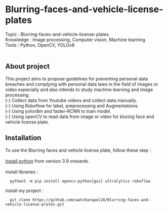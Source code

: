 # Blurring-faces-and-vehicle-license-plates
Topic : Blurring-faces-and-vehicle-license-plates</br>
Knowledge : Image processing, Computer vision, Machine learning</br>
Tools : Python, OpenCV, YOLOv8</br></br>

## About project
This project aims to propose guidelines for preventing personal data breaches and complying with personal data laws in the field of images or video especially and also intends to study machine learning and image processing.</br>
(-) Collect data from Youtube videos and collect data manually.</br>
(-) Using Roboflow for label, preprocessing and Augmentations.</br>
(-) Using yolov8m and faster-RCNN to train model.</br>
(-) Using openCV to read data from image or video for bluring face and vehicle license plate.</br> 

## Installation
To use the Blurring faces and vehicle license plate, follow these step :</br></br>
<a href = "https://www.python.org/downloads/">Install python</a> <a>from version 3.9 onwards.</a>
</br></br>
install libraries :
```
  python3 -m pip install opencv-python[gui] ultralytics roboflow
```

install my project :</br>
```
  git clone https://github.com/watcharapol28/Blurring-faces-and-vehicle-license-plates.git
```
</br>
